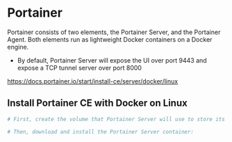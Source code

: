 # Portainer

Portainer consists of two elements, the Portainer Server, and the Portainer Agent. Both elements run as lightweight Docker containers on a Docker engine.

* By default, Portainer Server will expose the UI over port 9443 and expose a TCP tunnel server over port 8000

https://docs.portainer.io/start/install-ce/server/docker/linux

## Install Portainer CE with Docker on Linux

```bash
# First, create the volume that Portainer Server will use to store its database:

# Then, download and install the Portainer Server container:

```
